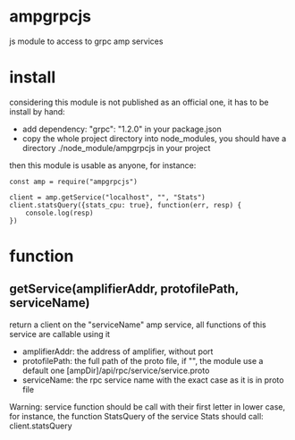 # ampgrpcjs

js module to access to grpc amp services


# install

 considering this module is not published as an official one, it has to be install by hand:
 - add dependency:  "grpc": "1.2.0" in your package.json
 - copy the whole project directory into node_modules, you should have a directory ./node_module/ampgrpcjs in your project

 then this module is usable as anyone, for instance:

```
const amp = require("ampgrpcjs")

client = amp.getService("localhost", "", "Stats")
client.statsQuery({stats_cpu: true}, function(err, resp) {
	console.log(resp)
})
```

# function

## getService(amplifierAddr, protofilePath, serviceName)

return a client on the "serviceName" amp service, all functions of this service are callable using it

- amplifierAddr: the address of amplifier, without port
- protofilePath: the full path of the proto file, if "", the module use a default one [ampDir]/api/rpc/service/service.proto
- serviceName: the rpc service name with the exact case as it is in proto file

Warning: service function should be call with their first letter in lower case, for instance, the function StatsQuery of the service Stats should call: client.statsQuery
